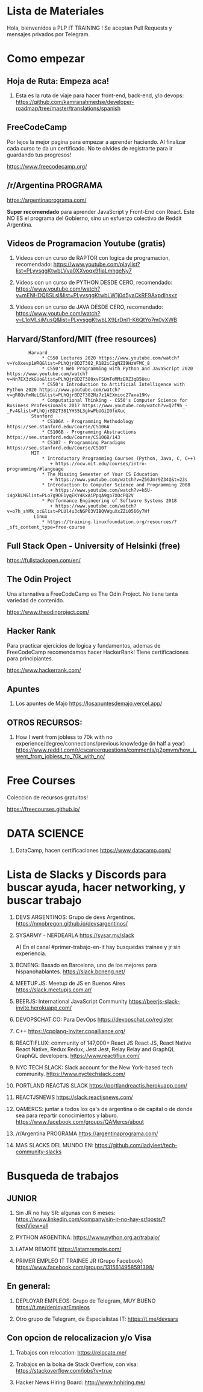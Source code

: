 # Lista de Materiales

Hola, bienvenidos a PLP IT TRAINING ! Se aceptan Pull Requests y mensajes privados por Telegram.

# Como empezar

## Hoja de Ruta: Empeza aca!

1. Esta es la ruta de viaje para hacer front-end, back-end, y/o devops: https://github.com/kamranahmedse/developer-roadmap/tree/master/translations/spanish

## FreeCodeCamp

Por lejos la mejor pagina para empezar a aprender haciendo. Al finalizar cada curso te da un certificado. No te olvides de registrarte para ir guardando tus progresos!

https://www.freecodecamp.org/


## /r/Argentina PROGRAMA 

https://argentinaprograma.com/

**Super recomendado** para aprender JavaScript y Front-End con React. Este NO ES el programa del Gobierno, sino un esfuerzo colectivo de Reddit Argentina. 


## Videos de Programacion Youtube (gratis)

1. Videos con un curso de RAPTOR con logica de programacion, recomendado: https://www.youtube.com/playlist?list=PLyvsggKtwbLVva0XXvoqx91iaLmhgeNy7 

2. Videos con un curso de PYTHON DESDE CERO, recomendado: https://www.youtube.com/watch?v=mENHDQ8SLsI&list=PLyvsggKtwbLW1j0d5yaCkRF9Axpdlhsxz

3. Videos con un curso de JAVA DESDE CERO, recomendado: https://www.youtube.com/watch?v=L1oMLsiMusQ&list=PLyvsggKtwbLX9LrDnl1-K6QtYo7m0yXWB

## Harvard/Stanford/MIT (free resources)
    
        	Harvard
                 * CS50 Lectures 2020 https://www.youtube.com/watch?v=YoXxevp1WRQ&list=PLhQjrBD2T382_R182iC2gNZI9HzWFMC_8
                 * CS50's Web Programming with Python and JavaScript 2020 https://www.youtube.com/watch?v=Nn7EX3zkGUo&list=PLhQjrBD2T380xvFSUmToMMzERZ3qB5Ueu
                 * CS50's Introduction to Artificial Intelligence with Python 2020 https://www.youtube.com/watch?v=gR8QvFmNuLE&list=PLhQjrBD2T382Nz7z1AEXmioc27axa19Kv
                 * Computational Thinking - CS50's Computer Science for Business Professionals 2017 https://www.youtube.com/watch?v=Q2f9h_-_Fv4&list=PLhQjrBD2T381YHS5L3gkwPbUGiI0foXuc
             Stanford
                 * CS106A - Programming Methodology https://see.stanford.edu/Course/CS106A
                 * CS106B - Programming Abstractions https://see.stanford.edu/Course/CS106B/143
                 * CS107 - Programming Paradigms https://see.stanford.edu/Course/CS107
             MIT
                 * Introductory Programming Courses (Python, Java, C, C++)
                    + https://ocw.mit.edu/courses/intro-programming/#language
                 * The Missing Semester of Your CS Education
                    + https://www.youtube.com/watch?v=Z56Jmr9Z34Q&t=23s
                 * Introduction to Computer Science and Programming 2008
                    + https://www.youtube.com/watch?v=k6U-i4gXkLM&list=PLo7g9OE1yqEKY4KxAiPpqA9gp7XOcPQ2V
                 * Performance Engineering of Software Systems 2018
                    + https://www.youtube.com/watch?v=o7h_sYMk_oc&list=PLUl4u3cNGP63VIBQVWguXxZZi0566y7Wf
              Linux
                 * https://training.linuxfoundation.org/resources/?_sft_content_type=free-course
                 
## Full Stack Open - University of Helsinki (free)

https://fullstackopen.com/en/
          
## The Odin Project

Una alternativa a FreeCodeCamp es The Odin Project. No tiene tanta variedad de contenido.

https://www.theodinproject.com/


## Hacker Rank

Para practicar ejercicios de logica y fundamentos, ademas de FreeCodeCamp recomendamos hacer HackerRank! Tiene certificaciones para principiantes.

https://www.hackerrank.com/


## Apuntes

1. Los apuntes de Majo https://losapuntesdemajo.vercel.app/


## OTROS RECURSOS:

1. How I went from jobless to 70k with no experience/degree/connections/previous knowledge (in half a year) https://www.reddit.com/r/cscareerquestions/comments/p2pmvm/how_i_went_from_jobless_to_70k_with_no/ 

# Free Courses

Coleccion de recursos gratuitos!

https://freecourses.github.io/


# DATA SCIENCE

1. DataCamp, hacen certificaciones https://www.datacamp.com/ 


# Lista de Slacks y Discords para buscar ayuda, hacer networking, y buscar trabajo

1. DEVS ARGENTINOS: Grupo de devs Argentinos. https://nmobregon.github.io/devsargentinos/

2. SYSARMY - NERDEARLA https://sysar.my/slack 

    A) En el canal #primer-trabajo-en-it hay busquedas trainee y jr sin experiencia.

2. BCNENG: Basado en Barcelona, uno de los mejores para hispanohablantes. https://slack.bcneng.net/ 

3. MEETUP.JS: Meetup de JS en Buenos Aires https://slack.meetupjs.com.ar/

4. BEERJS: International JavaScript Community https://beerjs-slack-invite.herokuapp.com/

5. DEVOPSCHAT.CO: Para DevOps https://devopschat.co/register

6. C++ https://cpplang-inviter.cppalliance.org/

7. REACTIFLUX: community of 147,000+ React JS React JS, React Native React Native, Redux Redux, Jest Jest, Relay Relay and GraphQL GraphQL developers. https://www.reactiflux.com/

8. NYC TECH SLACK: Slack account for the New York-based tech community. https://www.nyctechslack.com/

9. PORTLAND REACTJS SLACK https://portlandreactjs.herokuapp.com/

10. REACTJSNEWS https://slack.reactjsnews.com/

11. QAMERCS: juntar a todos los qa's de argentina o de capital o de donde sea para repartir conocimientos y laburo. https://www.facebook.com/groups/QAMercs/about

12. /r/Argentina PROGRAMA https://argentinaprograma.com/

99. MAS SLACKS DEL MUNDO EN: https://github.com/ladyleet/tech-community-slacks


# Busqueda de trabajos 

## JUNIOR

1. Sin JR no hay SR: algunas con 6 meses: https://www.linkedin.com/company/sin-jr-no-hay-sr/posts/?feedView=all

2. PYTHON ARGENTINA: https://www.python.org.ar/trabajo/

3. LATAM REMOTE https://latamremote.com/ 

4. PRIMER EMPLEO IT TRAINEE JR (Grupo Facebook) https://www.facebook.com/groups/1315614958591398/

## En general:

1. DEPLOYAR EMPLEOS: Grupo de Telegram, MUY BUENO https://t.me/deployarEmpleos

2. Otro grupo de Telegram, de Especialistas IT: https://t.me/devsars

## Con opcion de relocalizacion y/o Visa

1. Trabajos con relocation: https://relocate.me/

2. Trabajos en la bolsa de Stack Overflow, con visa: https://stackoverflow.com/jobs?v=true 

3. Hacker News Hiring Board: http://www.hnhiring.me/ 

